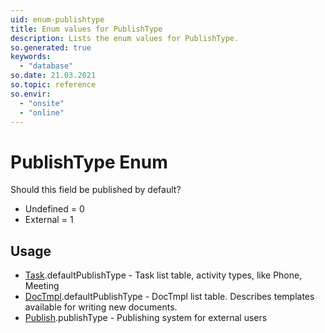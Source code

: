 ```yaml
---
uid: enum-publishtype
title: Enum values for PublishType
description: Lists the enum values for PublishType.
so.generated: true
keywords:
  - "database"
so.date: 21.03.2021
so.topic: reference
so.envir:
  - "onsite"
  - "online"
---
```


# PublishType Enum

Should this field be published by default?

* Undefined = 0
* External = 1

## Usage

* [Task](../task.md).defaultPublishType - Task list table, activity types, like Phone, Meeting
* [DocTmpl](../doctmpl.md).defaultPublishType - DocTmpl list table. Describes templates available for writing new documents.
* [Publish](../publish.md).publishType - Publishing system for external users
